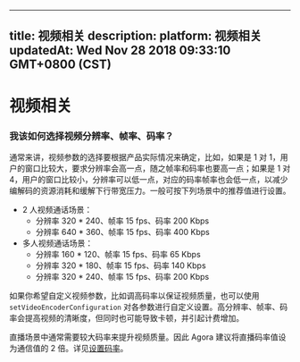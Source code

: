 
---
title: 视频相关
description: 
platform: 视频相关
updatedAt: Wed Nov 28 2018 09:33:10 GMT+0800 (CST)
---
# 视频相关
### 我该如何选择视频分辨率、帧率、码率？

通常来讲，视频参数的选择要根据产品实际情况来确定，比如，如果是 1 对 1，用户的窗口比较大，要求分辨率会高一点，随之帧率和码率也要高一点；如果是 1 对 4，用户的窗口比较小，分辨率可以低一点，对应的码率帧率也会低一点，以减少编解码的资源消耗和缓解下行带宽压力。一般可按下列场景中的推荐值进行设置。

* 2 人视频通话场景：
   * 分辨率 320 * 240、帧率 15 fps、码率 200 Kbps
   * 分辨率 640 * 360、帧率 15 fps、码率 400 Kbps
* 多人视频通话场景：
   * 分辨率 160 * 120、帧率 15 fps、码率 65 Kbps
   * 分辨率 320 * 180、帧率 15 fps、码率 140 Kbps
   * 分辨率 320 * 240、帧率 15 fps、码率 200 Kbps

如果你希望自定义视频参数，比如调高码率以保证视频质量，也可以使用 `setVideoEncoderConfiguration` 对各参数进行自定义设置。高分辨率、帧率、码率会提高视频的清晰度，但同时也可能导致卡顿，并引起计费增加。

直播场景中通常需要较大码率来提升视频质量。因此 Agora 建议将直播码率值设为通信值的 2 倍。详见[设置码率](https://docs.agora.io/cn/Interactive%20Broadcast/API%20Reference/java/classio_1_1agora_1_1rtc_1_1video_1_1_video_encoder_configuration.html#a4b090cd0e9f6d98bcf89cb1c4c2066e8)。



